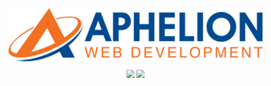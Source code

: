 ![Markdown logo](images/logo.png)

  <p align="center">
  <img width="48%" src="https://github-readme-stats.vercel.app/api?username=Aphelion-im&show_icons=true&theme=slateorange" />

  <img width="48%" src="https://github-readme-streak-stats.herokuapp.com/?user=Aphelion-im&theme=slateorange&hide_border=false" />
</p>







